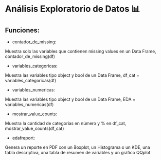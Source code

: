 # Análisis Exploratorio de Datos 📊

## Funciones:

- contador_de_missing:

Muestra solo las variables que contienen missing values en un Data Frame, contador_de_missing(df)

- variables_categoricas:

Muestra las variables tipo object y bool de un Data Frame, df_cat = variables_categoricas(df)

- variables_numericas:
  
Muestra las variables tipo object y bool de un Data Frame, EDA = variables_numericas(df)

- mostrar_value_counts:

Muestra la cantidad de categorías en número y % en df_cat, mostrar_value_counts(df_cat)
  
- edafreport:

Genera un reporte en PDF con un Boxplot, un Histograma o un KDE, una tabla descriptiva, una tabla de resumen de variables y un gráfico QQplot


